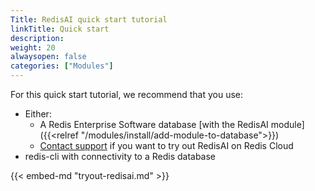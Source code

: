 ```yaml
---
Title: RedisAI quick start tutorial
linkTitle: Quick start
description:
weight: 20
alwaysopen: false
categories: ["Modules"]
---
```

For this quick start tutorial, we recommend that you use:

- Either:
    - A Redis Enterprise Software database [with the RedisAI module]({{<relref "/modules/install/add-module-to-database">}})
    - [Contact support](https://redislabs.com/company/support/) if you want to try out RedisAI on Redis Cloud
- redis-cli with connectivity to a Redis database

{{< embed-md "tryout-redisai.md" >}}
